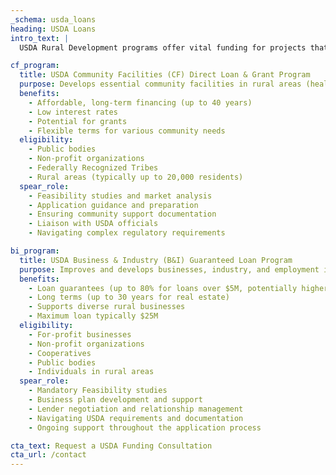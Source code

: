 ```yaml
---
_schema: usda_loans
heading: USDA Loans
intro_text: |
  USDA Rural Development programs offer vital funding for projects that enhance rural communities. Spear Consultants specializes in helping eligible entities secure these loans.

cf_program:
  title: USDA Community Facilities (CF) Direct Loan & Grant Program
  purpose: Develops essential community facilities in rural areas (healthcare, public safety, education, etc.).
  benefits:
    - Affordable, long-term financing (up to 40 years)
    - Low interest rates
    - Potential for grants
    - Flexible terms for various community needs
  eligibility:
    - Public bodies
    - Non-profit organizations
    - Federally Recognized Tribes
    - Rural areas (typically up to 20,000 residents)
  spear_role:
    - Feasibility studies and market analysis
    - Application guidance and preparation
    - Ensuring community support documentation
    - Liaison with USDA officials
    - Navigating complex regulatory requirements

bi_program:
  title: USDA Business & Industry (B&I) Guaranteed Loan Program
  purpose: Improves and develops businesses, industry, and employment in rural communities.
  benefits:
    - Loan guarantees (up to 80% for loans over $5M, potentially higher for smaller)
    - Long terms (up to 30 years for real estate)
    - Supports diverse rural businesses
    - Maximum loan typically $25M
  eligibility:
    - For-profit businesses
    - Non-profit organizations
    - Cooperatives
    - Public bodies
    - Individuals in rural areas
  spear_role:
    - Mandatory Feasibility studies
    - Business plan development and support
    - Lender negotiation and relationship management
    - Navigating USDA requirements and documentation
    - Ongoing support throughout the application process

cta_text: Request a USDA Funding Consultation
cta_url: /contact
---
```

